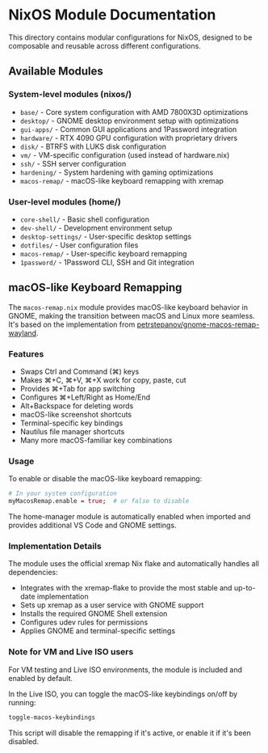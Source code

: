 # NixOS Module Documentation

This directory contains modular configurations for NixOS, designed to be composable and reusable across different configurations.

## Available Modules

### System-level modules (nixos/)

- `base/` - Core system configuration with AMD 7800X3D optimizations
- `desktop/` - GNOME desktop environment setup with optimizations
- `gui-apps/` - Common GUI applications and 1Password integration
- `hardware/` - RTX 4090 GPU configuration with proprietary drivers
- `disk/` - BTRFS with LUKS disk configuration
- `vm/` - VM-specific configuration (used instead of hardware.nix)
- `ssh/` - SSH server configuration
- `hardening/` - System hardening with gaming optimizations
- `macos-remap/` - macOS-like keyboard remapping with xremap

### User-level modules (home/)

- `core-shell/` - Basic shell configuration
- `dev-shell/` - Development environment setup
- `desktop-settings/` - User-specific desktop settings
- `dotfiles/` - User configuration files
- `macos-remap/` - User-specific keyboard remapping
- `1password/` - 1Password CLI, SSH and Git integration

## macOS-like Keyboard Remapping

The `macos-remap.nix` module provides macOS-like keyboard behavior in GNOME, making the transition between macOS and Linux more seamless. It's based on the implementation from [petrstepanov/gnome-macos-remap-wayland](https://github.com/petrstepanov/gnome-macos-remap-wayland).

### Features

- Swaps Ctrl and Command (⌘) keys
- Makes ⌘+C, ⌘+V, ⌘+X work for copy, paste, cut
- Provides ⌘+Tab for app switching
- Configures ⌘+Left/Right as Home/End
- Alt+Backspace for deleting words
- macOS-like screenshot shortcuts
- Terminal-specific key bindings
- Nautilus file manager shortcuts
- Many more macOS-familiar key combinations

### Usage

To enable or disable the macOS-like keyboard remapping:

```nix
# In your system configuration
myMacosRemap.enable = true;  # or false to disable
```

The home-manager module is automatically enabled when imported and provides additional VS Code and GNOME settings.

### Implementation Details

The module uses the official xremap Nix flake and automatically handles all dependencies:

- Integrates with the xremap-flake to provide the most stable and up-to-date implementation
- Sets up xremap as a user service with GNOME support
- Installs the required GNOME Shell extension
- Configures udev rules for permissions
- Applies GNOME and terminal-specific settings

### Note for VM and Live ISO users

For VM testing and Live ISO environments, the module is included and enabled by default.

In the Live ISO, you can toggle the macOS-like keybindings on/off by running:

```bash
toggle-macos-keybindings
```

This script will disable the remapping if it's active, or enable it if it's been disabled.